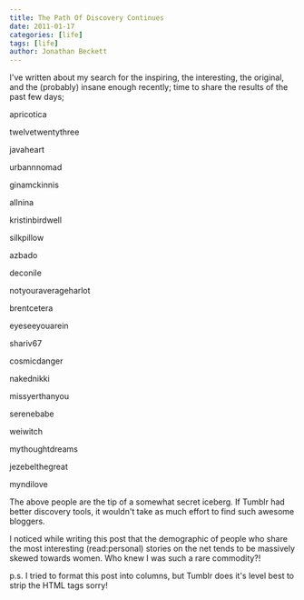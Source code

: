 ```yaml
---
title: The Path Of Discovery Continues
date: 2011-01-17
categories: [life]
tags: [life]
author: Jonathan Beckett
---
```


I've written about my search for the inspiring, the interesting, the original, and the (probably) insane enough recently; time to share the results of the past few days;

apricotica

twelvetwentythree

javaheart

urbannnomad

ginamckinnis

allnina

kristinbirdwell

silkpillow

azbado

deconile

notyouraverageharlot

brentcetera

eyeseeyouarein

shariv67

cosmicdanger

nakednikki

missyerthanyou

serenebabe

weiwitch

mythoughtdreams

jezebelthegreat

myndilove

The above people are the tip of a somewhat secret iceberg. If Tumblr had better discovery tools, it wouldn't take as much effort to find such awesome bloggers.

I noticed while writing this post that the demographic of people who share the most interesting (read:personal) stories on the net tends to be massively skewed towards women. Who knew I was such a rare commodity?!

p.s. I tried to format this post into columns, but Tumblr does it's level best to strip the HTML tags sorry!